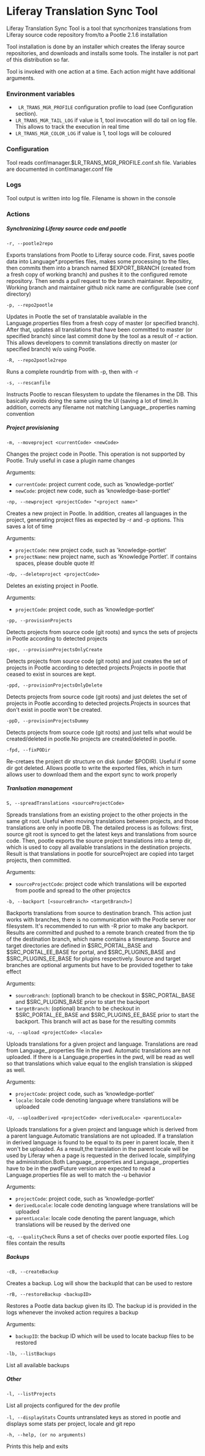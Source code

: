 Liferay Translation Sync Tool
=============================

Liferay Translation Sync Tool is a tool that syncrhonizes translations from Liferay source code repository from/to a Pootle 2.1.6 installation

Tool installation is done by an installer which creates the liferay source repositories, and downloads and installs some tools.
The installer is not part of this distribution so far.

Tool is invoked with one action at a time. Each action might have additional arguments.

### Environment variables
 - ` LR_TRANS_MGR_PROFILE`    configuration profile to load (see Configuration section).
 - `LR_TRANS_MGR_TAIL_LOG`   if value is 1, tool invocation will do tail on log file. This allows to track the execution in real time
 - `LR_TRANS_MGR_COLOR_LOG`  if value is 1, tool logs will be coloured

### Configuration
Tool reads conf/manager.$LR_TRANS_MGR_PROFILE.conf.sh file. Variables are documented in conf/manager.conf file

### Logs
Tool output is written into log file. Filename is shown in the console

### Actions
##### Synchronizing Liferay source code and pootle
`-r, --pootle2repo`

Exports translations from Pootle to Liferay source code. First, saves pootle data into Language*.properties files, makes some processing to the files, then commits them into a branch named $EXPORT_BRANCH (created from a fresh copy of working branch) and pushes it to the configured remote repository. 
Then sends a pull request to the branch maintainer. Repositiry, Working branch and maintainer github nick name are configurable (see conf directory)

`-p, --repo2pootle`

Updates in Pootle the set of translatable available in the Language.properties files from a fresh copy of master (or specified branch). After that, updates all translations that have been committed to master (or specified branch) since last commit done by the tool as a result of -r action. This allows developers to commit translations directly on master (or specified branch) w/o using Pootle.

`-R, --repo2pootle2repo`

Runs a complete roundrtip from with -p, then with -r

`-s, --rescanfile`

Instructs Pootle to rescan filesystem to update the filenames in the DB. This basically avoids doing the same using the UI (saving a lot of time).In addition, corrects any filename not matching Language_<locale>.properties naming convention

##### Project provisioning
`-m, --moveproject <currentCode> <newCode>`

Changes the project code in Pootle. This operation is not supported by Pootle. Truly useful in case a plugin name changes

Arguments:
 - `currentCode`: project current code, such as 'knowledge-portlet'
 - `newCode`: project new code, such as 'knowledge-base-portlet'

`-np, --newproject <projectCode> "<project name>"`

Creates a new project in Pootle. In addition, creates all languages in the project, generating project files as expected by -r and -p options. This saves a lot of time

Arguments:
 - `projectCode`: new project code, such as 'knowledge-portlet'
 - `projectName`: new project name, such as 'Knowledge Portlet'. If contains spaces, please double quote it!

`-dp, --deleteproject <projectCode>`

Deletes an existing project in Pootle.

Arguments:
 - `projectCode`: project code, such as 'knowledge-portlet'

`-pp, --provisionProjects`

Detects projects from source code (git roots) and syncs the sets of projects in Pootle according to detected projects

`-ppc, --provisionProjectsOnlyCreate`

Detects projects from source code (git roots) and just creates the set of projects in Pootle according to detected projects.Projects in pootle that ceased to exist in sources are kept.

`-ppd, --provisionProjectsOnlyDelete`

Detects projects from source code (git roots) and just deletes the set of projects in Pootle according to detected projects.Projects in sources that don't exist in pootle won't be created.

`-ppD, --provisionProjectsDummy`

Detects projects from source code (git roots) and just tells what would be created/deleted in pootle.No projects are created/deleted in pootle.

`-fpd, --fixPODir` 

Re-cretaes the project dir structure on disk (under $PODIR). Useful if some dir got deleted. Allows pootle to write the exported files, which in turn allows user to download them and the export sync to work properly

##### Tranlsation management

`S, --spreadTranslations <sourceProjectCode>`

Spreads translations from an existing project to the other projects in the same git root. Useful when moving translations between projects, and those translations are only in pootle DB.                       The detailed process is as follows: first, source git root is synced to get the latest keys and translations from source code. Then, pootle exports the source project translations into a                   temp dir, which is used to copy all available translations in the destination projects. Result is that translations in pootle for sourceProject are copied into target projects, then committed.

Arguments:
 - `sourceProjectCode`: project code which translations will be exported from pootle and spread to the other projectcs

`-b, --backport [<sourceBranch> <targetBranch>]`

Backports translations from source to destination branch. This action just works with branches, there is no communication with the Pootle server nor filesystem. It's recommended to run with -R prior to make any backport. Results are committed and pushed to a remote branch created from the tip of the destination branch, which name contains a timestamp. Source and target directories are defined in $SRC_PORTAL_BASE and $SRC_PORTAL_EE_BASE for portal, and $SRC_PLUGINS_BASE and $SRC_PLUGINS_EE_BASE for plugins respectively. Source and target branches are optional arguments but have to be provided together to take effect

Arguments:
 - `sourceBranch`: (optional) branch to be checkout in $SRC_PORTAL_BASE and $SRC_PLUGINS_BASE prior to start the backport
 - `targetBranch`: (optional) branch to be checkout in $SRC_PORTAL_EE_BASE and $SRC_PLUGINS_EE_BASE prior to start the backport. This branch will act as base for the resulting commits

`-u, --upload <projectCode> <locale>`

Uploads translations for a given project and language. Translations are read from Language_<locale>.properties file in the pwd. Automatic translations are not uploaded. If there is a Language.properties in the pwd, will be read as well so that translations which value equal to the english translation is skipped as well.

Arguments:
 - `projectCode`: project code, such as 'knowledge-portlet'
 - `locale`: locale code denoting language where translations will be uploaded

`-U, --uploadDerived <projectCode> <derivedLocale> <parentLocale>`

Uploads translations for a given project and language which is derived from a parent language.Automatic translations are not uploaded. If a translation in derived language is found to be equal to its peer in parent locale, then it won't be uploaded. As a result,the translation in the parent locale will be used by Liferay when a page is requested in the derived locale, simplifying the administration.Both Language_<parentLocale>.properties and Language_<derivedLocale>.properties have to be in the pwdFuture version are expected to read a Language.properties file as well to match the -u behavior

Arguments:
 - `projectCode`: project code, such as 'knowledge-portlet'
 - `derivedLocale`: locale code denoting language where translations will be uploaded
 - `parentLocale`: locale code denoting the parent language, which translations will be reused by the derived one


`-q, --qualityCheck`
Runs a set of checks over pootle exported files. Log files contain the results


##### Backups
`-cB, --createBackup`

Creates a backup. Log will show the backupId that can be used to restore

`-rB, --restoreBackup <backupID>`

Restores a Pootle data backup given its ID. The backup id is provided in the logs whenever the invoked action requires a backup

Arguments:
 - `backupID`: the backup ID which will be used to locate backup files to be restored

`-lb, --listBackups`

List all available backups

##### Other
`-l, --listProjects`

List all projects configured for the dev profile

`-l, --displayStats`
Counts untranslated keys as stored in pootle and displays some stats per project, locale and git repo

`-h, --help, (or no arguments)`

Prints this help and exits



